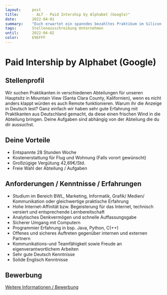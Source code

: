 ```yaml
---
layout:     post
title:      - ALT - Paid Intership by Alphabet (Google)"
date:       2022-04-01
summary:    "Euch erwartet ein spanndes bezahltes Praktikum im Silicon Valley"
tags:       Stellenausschreibung Unternehmen
until:		2022-04-02
color:      E9EFFF
---
```

# Paid Intership by Alphabet (Google)

## Stellenprofil
Wir suchen Praktikanten in verschiedenen Abteilungen für unseren Hauptsitz in Mountain View (Santa Clara County, Kalifornien), wenn es nicht anders klappt würden es auch Remote funktionieren. 
Warum ihr die Anzeige in Deutsch lest? Ganz einfach wir haben sehr gute Erfahrung mit Praktikanten aus Deutschland gemacht, da diese einen frischen Wind in die Abteilung bringen. Deine Aufgaben sind abhängig von der Abteilung die du dir aussuchst.

## Deine Vorteile
- Entspannte 28 Stunden Woche
- Kostenerstattung für Flug und Wohnung (Falls vorort gewünscht)
- Großzügige Vergütung 42,69€/Std. 
- Freie Wahl der Abteilung / Aufgaben

## Anforderungen / Kenntnisse / Erfahrungen
- Studium im Bereich BWL, Marketing, Informatik, Grafik/ Medien/ Kommunikation oder gleichwertige praktische Erfahrung
- Hohe Internet-Affinität bzw. Begeisterung für das Internet, technisch versiert und entsprechende Lernbereitschaft
- Analytisches Denkvermögen und schnelle Auffassungsgabe
- Sicherer Umgang mit Computern
- Programmier Erfahrung in bsp. Java, Python, C(++)  
- Offenes und sicheres Auftreten gegenüber internen und externen Partnern
- Kommunikations-und Teamfähigkeit sowie Freude an eigenverantwortlichem Arbeiten
- Sehr gute Deutsch Kenntnisse
- Solide Englisch Kenntnisse

## Bewerbung
[Weitere Informationen / Bewerbung](https://www.youtube.com/watch?v=dQw4w9WgXcQ)

